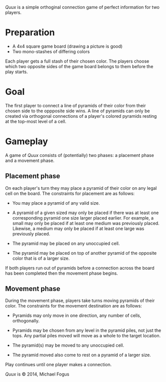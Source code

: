 *Quux* is a simple orthoginal connection game of perfect information for two players.

Preparation
===========

 * A 4x4 square game board (drawing a picture is good)
 * Two mono-stashes of differing colors

Each player gets a full stash of their chosen color.  The players choose which two opposite sides of the game board belongs to them before the play starts.

Goal
====

The first player to connect a line of pyramids of their color from their chosen side to the oppposite side wins.  A line of pyramids can only be created via orthogonal connections of a player's colored pyramids resting at the top-most level of a cell. 

Gameplay
========

A game of *Quux* consists of (potentially) two phases: a placement phase and a movement phase.

Placement phase
---------------

On each player's turn they may place a pyramid of their color on any legal cell on the board.  The constraints for placement are as follows:

 * You may place a pyramid of any valid size.

 * A pyramid of a given sized may only be placed if there was at least
   one corresponding pyramid one size larger placed earlier.  For
   example, a small may only be placed if at least one medium was
   previously placed.  Likewise, a medium may only be placed if at
   least one large was previously placed.
 
 * The pyramid may be placed on any unoccupied cell.
 
 * The pyramid may be placed on top of another pyramid of the
   opposite color that is of a larger size.
 
If both players run out of pyramids before a connection across the board has been completed then the movement phase begins.

Movement phase
--------------

During the movement phase, players take turns moving pyramids of their color.  The constraints for the movement destination are as follows:

 * Pyramids may only move in one direction, any number of cells,
   orthogonally.
 
 * Pyramids may be chosen from any level in the pyramid piles, not 
   just the tops.  Any partial piles moved will move as a whole to
   the target location.

 * The pyramid(s) may be moved to any unoccupied cell.
 
 * The pyramid moved also come to rest on a pyramid of a larger size.

Play continues until one player makes a connection.

*Quux* is &copy; 2014, Michael Fogus
